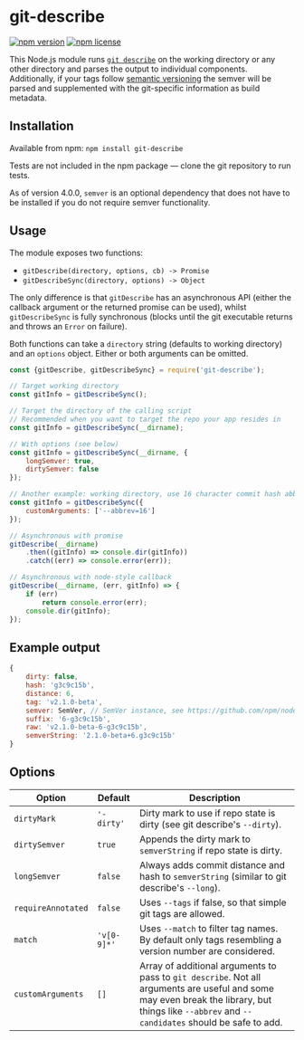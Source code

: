 # git-describe

[![npm version](https://img.shields.io/npm/v/git-describe.svg)](https://www.npmjs.com/package/git-describe)
[![npm license](https://img.shields.io/npm/l/git-describe.svg)](https://www.npmjs.com/package/git-describe)

This Node.js module runs [`git describe`][1] on the working directory or any
other directory and parses the output to individual components. Additionally,
if your tags follow [semantic versioning][2] the semver will be parsed and
supplemented with the git-specific information as build metadata.

## Installation

Available from npm:
`npm install git-describe`

Tests are not included in the npm package — 
clone the git repository to run tests.

As of version 4.0.0, `semver` is an optional dependency that does not have to 
be installed if you do not require semver functionality.

## Usage

The module exposes two functions: 

* `gitDescribe(directory, options, cb) -> Promise`
* `gitDescribeSync(directory, options) -> Object`

The only difference is that `gitDescribe` has an asynchronous API 
(either the callback argument or the returned promise can be used), whilst 
`gitDescribeSync` is fully synchronous 
(blocks until the git executable returns and throws an `Error` on failure).

Both functions can take a `directory` string (defaults to working directory)
and an `options` object. Either or both arguments can be omitted.

```javascript
const {gitDescribe, gitDescribeSync} = require('git-describe');

// Target working directory
const gitInfo = gitDescribeSync();

// Target the directory of the calling script
// Recommended when you want to target the repo your app resides in
const gitInfo = gitDescribeSync(__dirname);

// With options (see below)
const gitInfo = gitDescribeSync(__dirname, {
    longSemver: true,
    dirtySemver: false
});

// Another example: working directory, use 16 character commit hash abbreviation
const gitInfo = gitDescribeSync({
    customArguments: ['--abbrev=16']
});

// Asynchronous with promise
gitDescribe(__dirname)
    .then((gitInfo) => console.dir(gitInfo))
    .catch((err) => console.error(err));

// Asynchronous with node-style callback
gitDescribe(__dirname, (err, gitInfo) => {
    if (err)
        return console.error(err);
    console.dir(gitInfo);
});
```

## Example output

```javascript
{ 
    dirty: false,
    hash: 'g3c9c15b',
    distance: 6,
    tag: 'v2.1.0-beta',
    semver: SemVer, // SemVer instance, see https://github.com/npm/node-semver
    suffix: '6-g3c9c15b',
    raw: 'v2.1.0-beta-6-g3c9c15b',
    semverString: '2.1.0-beta+6.g3c9c15b'
}
```

## Options

Option             | Default     | Description
------------------ | ----------- | -----------
`dirtyMark`        | `'-dirty'`  | Dirty mark to use if repo state is dirty (see git describe's `--dirty`).
`dirtySemver`      | `true`      | Appends the dirty mark to `semverString` if repo state is dirty.
`longSemver`       | `false`     | Always adds commit distance and hash to `semverString` (similar to git describe's `--long`).
`requireAnnotated` | `false`     | Uses `--tags` if false, so that simple git tags are allowed.
`match`            | `'v[0-9]*'` | Uses `--match` to filter tag names. By default only tags resembling a version number are considered.
`customArguments`  | `[]`        | Array of additional arguments to pass to `git describe`. Not all arguments are useful and some may even break the library, but things like `--abbrev` and `--candidates` should be safe to add.

[1]: https://git-scm.com/docs/git-describe
[2]: http://semver.org/
